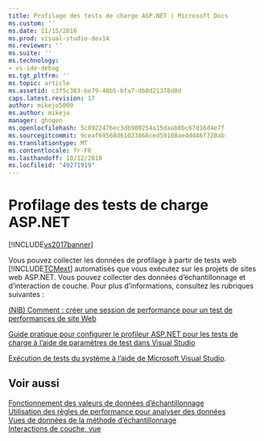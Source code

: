 ```yaml
---
title: Profilage des tests de charge ASP.NET | Microsoft Docs
ms.custom: ''
ms.date: 11/15/2016
ms.prod: visual-studio-dev14
ms.reviewer: ''
ms.suite: ''
ms.technology:
- vs-ide-debug
ms.tgt_pltfrm: ''
ms.topic: article
ms.assetid: c3f5c363-be79-40b5-bfa7-db8d21378d8d
caps.latest.revision: 17
author: mikejo5000
ms.author: mikejo
manager: ghogen
ms.openlocfilehash: 5c8922476ec3db980254a15daab8bc67d16d4e7f
ms.sourcegitcommit: 9ceaf69568d61023868ced59108ae4dd46f720ab
ms.translationtype: MT
ms.contentlocale: fr-FR
ms.lasthandoff: 10/12/2018
ms.locfileid: "49271919"
---
```

# <a name="profiling-aspnet-load-tests"></a>Profilage des tests de charge ASP.NET
[!INCLUDE[vs2017banner](../includes/vs2017banner.md)]

Vous pouvez collecter les données de profilage à partir de tests web [!INCLUDE[TCMext](../includes/tcmext-md.md)] automatisés que vous exécutez sur les projets de sites web ASP.NET. Vous pouvez collecter des données d’échantillonnage et d’interaction de couche. Pour plus d’informations, consultez les rubriques suivantes :  
  
 [(NIB) Comment : créer une session de performance pour un test de performances de site Web](http://msdn.microsoft.com/en-us/d14e0a27-33cc-4e4e-8792-fe03e50d51e1)  
  
 [Guide pratique pour configurer le profileur ASP.NET pour les tests de charge à l’aide de paramètres de test dans Visual Studio](~/E:/Repos/visualstudio-docs-pr/docs/test/how-to-configure-aspnet-profiler-for-load-tests-using-test-settings.md)  
  
 [Exécution de tests du système à l’aide de Microsoft Visual Studio](http://msdn.microsoft.com/library/19fae5c4-5798-4c4c-b531-3e8f901b1130).  
  
## <a name="see-also"></a>Voir aussi  
 [Fonctionnement des valeurs de données d’échantillonnage](../profiling/understanding-sampling-data-values.md)   
 [Utilisation des règles de performance pour analyser des données](../profiling/using-performance-rules-to-analyze-data.md)   
 [Vues de données de la méthode d’échantillonnage](../profiling/profiler-sampling-method-data-views.md)   
 [Interactions de couche, vue](../profiling/tier-interactions-view.md)



